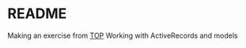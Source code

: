 # README
Making an exercise from [TOP](https://www.theodinproject.com/paths/full-stack-ruby-on-rails/courses/ruby-on-rails/lessons/micro-reddit)
Working with ActiveRecords and models
